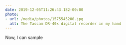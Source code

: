 ```yaml
---
date: 2019-12-05T11:26:43.182-00:00
photo:
- url: /media/photos/1575545200.jpg
  alt: The Tascam DR-40x digital recorder in my hand
---
```

Now, I can sample

